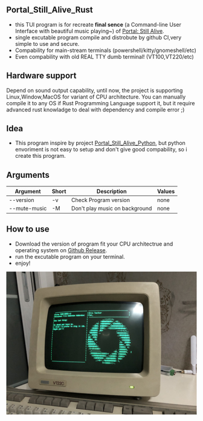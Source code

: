 ## Portal_Still_Alive_Rust
 - this TUI program is for recreate **final sence** (a Command-line User Interface with beautiful music playing~) of [Portal: Still Alive](https://theportalwiki.com).
 - single excutable program compile and distrobute by github CI,very simple to use and secure.
 - Compability for main-stream terminals (powershell/kitty/gnomeshell/etc)
 - Even compability with old REAL TTY dumb terminal! (VT100,VT220/etc)

## Hardware support
Depend on sound output capability, until now, the project is supporting Linux,Window,MacOS for variant of CPU architecture.
You can manually compile it to any OS if Rust Programming Language support it, but it require advanced rust knowladge to deal with dependency and compile error ;)

## Idea
 - This program inspire by project [Portal_Still_Alive_Python](https://github.com/errorer/Portal_StillAlive_Python), but python envoriment is not easy to setup and don't give good compability, so i create this program.

## Arguments
| Argument         | Short | Description                                                                                  | Values                                             |
|------------------|-------|----------------------------------------------------------------------------------------------|----------------------------------------------------|
| --version        | -v    | Check Program version                                         | none                                 |
| --mute-music       | -M    | Don't play music on background | none |

## How to use
- Download the version of program fit your CPU architectrue and operating system on [Github Release](https://github.com/jindongjie/Portal_StillAlive_Rust/releases).
- run the excutable program on your terminal.
- enjoy!

![](pic/demo.jpg)
